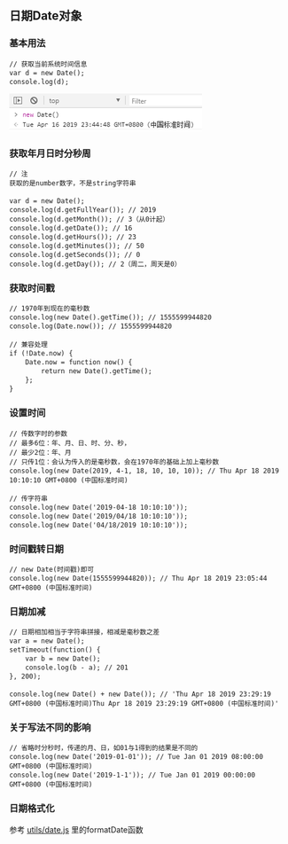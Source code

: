 ## 日期Date对象

### 基本用法
    
    // 获取当前系统时间信息
    var d = new Date();
    console.log(d);
    
![Alt text](./imgs/21-01.png)

### 获取年月日时分秒周

    // 注
    获取的是number数字，不是string字符串
    
    var d = new Date();
    console.log(d.getFullYear()); // 2019
    console.log(d.getMonth()); // 3（从0计起）
    console.log(d.getDate()); // 16
    console.log(d.getHours()); // 23
    console.log(d.getMinutes()); // 50
    console.log(d.getSeconds()); // 0
    console.log(d.getDay()); // 2（周二，周天是0）
    
### 获取时间戳

    // 1970年到现在的毫秒数
    console.log(new Date().getTime()); // 1555599944820
    console.log(Date.now()); // 1555599944820
    
    // 兼容处理
    if (!Date.now) {
        Date.now = function now() {
            return new Date().getTime();
        };
    } 
    
### 设置时间
    
    // 传数字时的参数
    // 最多6位：年、月、日、时、分、秒，
    // 最少2位：年、月
    // 只传1位：会认为传入的是毫秒数，会在1970年的基础上加上毫秒数
    console.log(new Date(2019, 4-1, 18, 10, 10, 10)); // Thu Apr 18 2019 10:10:10 GMT+0800 (中国标准时间)
    
    // 传字符串
    console.log(new Date('2019-04-18 10:10:10'));
    console.log(new Date('2019/04/18 10:10:10'));
    console.log(new Date('04/18/2019 10:10:10'));
    
### 时间戳转日期

    // new Date(时间戳)即可
    console.log(new Date(1555599944820)); // Thu Apr 18 2019 23:05:44 GMT+0800 (中国标准时间)
    
### 日期加减

    // 日期相加相当于字符串拼接，相减是毫秒数之差
    var a = new Date();
    setTimeout(function() {
        var b = new Date();
        console.log(b - a); // 201
    }, 200);
    
    console.log(new Date() + new Date()); // 'Thu Apr 18 2019 23:29:19 GMT+0800 (中国标准时间)Thu Apr 18 2019 23:29:19 GMT+0800 (中国标准时间)'
    
### 关于写法不同的影响
    
    // 省略时分秒时，传递的月、日，如01与1得到的结果是不同的
    console.log(new Date('2019-01-01')); // Tue Jan 01 2019 08:00:00 GMT+0800 (中国标准时间)
    console.log(new Date('2019-1-1')); // Tue Jan 01 2019 00:00:00 GMT+0800 (中国标准时间)
    
### 日期格式化

参考 [utils/date.js](./utils/date.js) 里的formatDate函数
